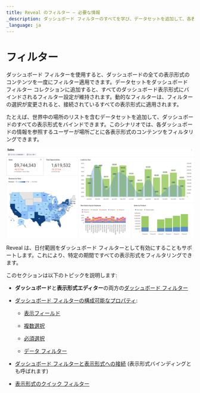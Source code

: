 ```yaml
---
title: Reveal のフィルター – 必要な情報
_description: ダッシュボード フィルターのすべてを学び、データセットを追加して、各表示形式を Reveal で一意にします。
_language: ja
---
```


# フィルター

ダッシュボード フィルターを使用すると、ダッシュボードの全ての表示形式のコンテンツを一度にフィルター適用できます。データセットをダッシュボード フィルター コレクションに追加すると、すべてのダッシュボード表示形式にバインドされるフィルター設定が維持されます。動的なフィルターは、フィルターの選択が変更されると、接続されているすべての表示形式に適用されます。

たとえば、世界中の場所のリストを含むデータセットを追加して、ダッシュボードのすべての表示形式をバインドできます。このシナリオでは、各ダッシュボードの情報を参照するユーザーが場所ごとに各表示形式のコンテンツをフィルタリングできます。

![Dashboard filter by location added in the Dashboard editor](images/sample-dashboard-filters.png)

Reveal は、日付範囲をダッシュボード フィルターとして有効にすることもサポートします。これにより、特定の期間ですべての表示形式をフィルタリングできます。

このセクションは以下のトピックを説明します:

  - **ダッシュボード**と**表示形式エディター**の両方の[ダッシュボード フィルター](filters-dashboard.md)

  - [ダッシュボード フィルターの構成可能なプロパティ](filters-dashboard-properties.md):

      - [表示フィールド](filters-dashboard-properties.md#di表示フィールド)

      - [複数選択](filters-dashboard-properties.md#複数選択)

      - [必須選択](filters-dashboard-properties.md#必須選択)

      - [データ フィルター](filters-dashboard-properties.md#データ-フィルター)

  - [ダッシュボード フィルターと表示形式への接続](filters-connecting.md) (表示形式バインディングとも呼ばれます)

  - [表示形式のクイック フィルター](filters-visualization.md)
